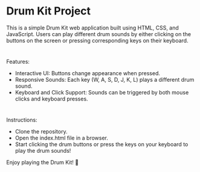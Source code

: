 # Drum Kit Project
This is a simple Drum Kit web application built using HTML, CSS, and JavaScript. Users can play different drum sounds by either clicking on the buttons on the screen or pressing corresponding keys on their keyboard.
#
 Features:
- Interactive UI: Buttons change appearance when pressed.
- Responsive Sounds: Each key (W, A, S, D, J, K, L) plays a different drum sound.
- Keyboard and Click Support: Sounds can be triggered by both mouse clicks and keyboard presses.
#
  Instructions:
- Clone the repository.
- Open the index.html file in a browser.
- Start clicking the drum buttons or press the keys on your keyboard to play the drum sounds!

Enjoy playing the Drum Kit! 🥁
